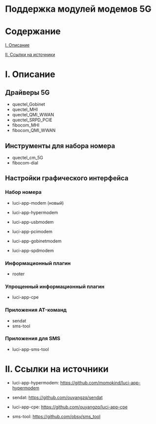 # Поддержка модулей модемов 5G

# Содержание

[I. Описание](#I-Описание)

[II. Ссылки на источники](#II-Ссылки-на-источники)

# I. Описание

## Драйверы 5G

- quectel_Gobinet
- quectel_MHI
- quectel_QMI_WWAN
- quectel_SRPD_PCIE
- fibocom_MHI
- fibocom_QMI_WWAN

## Инструменты для набора номера

- quectel_cm_5G
- fibocom-dial

## Настройки графического интерфейса

### Набор номера

- luci-app-modem (новый)

- luci-app-hypermodem
- luci-app-usbmodem
- luci-app-pcimodem
- luci-app-gobinetmodem
- luci-app-spdmodem

### Информационный плагин

- rooter

### Упрощенный информационный плагин

- luci-app-cpe

### Приложения AT-команд

- sendat
- sms-tool

### Приложения для SMS

- luci-app-sms-tool

# II. Ссылки на источники

- luci-app-hypermodem: https://github.com/momokind/luci-app-hypermodem

- sendat: https://github.com/ouyangzq/sendat
- luci-app-cpe: https://github.com/ouyangzq/luci-app-cpe
- sms-tool: https://github.com/obsy/sms_tool
